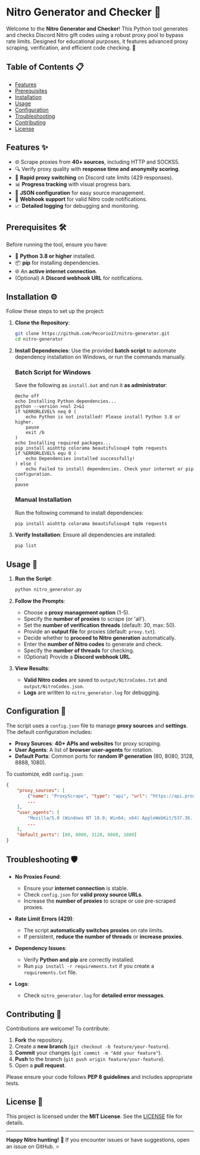 # **Nitro Generator and Checker** 🚀

Welcome to the **Nitro Generator and Checker**! This Python tool generates and checks Discord Nitro gift codes using a robust proxy pool to bypass rate limits. Designed for educational purposes, it features advanced proxy scraping, verification, and efficient code checking. 🎉

## **Table of Contents** 📋
- [Features](#features-✨)
- [Prerequisites](#prerequisites-🛠️)
- [Installation](#installation-⚙️)
- [Usage](#usage-🚀)
- [Configuration](#configuration-🔧)
- [Troubleshooting](#troubleshooting-🛡️)
- [Contributing](#contributing-🤝)
- [License](#license-📜)

## **Features** ✨
- 🌐 Scrape proxies from **40+ sources**, including HTTP and SOCKS5.
- 🔍 Verify proxy quality with **response time and anonymity scoring**.
- 🔄 **Rapid proxy switching** on Discord rate limits (429 responses).
- 📊 **Progress tracking** with visual progress bars.
- 📝 **JSON configuration** for easy source management.
- 🔔 **Webhook support** for valid Nitro code notifications.
- 📈 **Detailed logging** for debugging and monitoring.

## **Prerequisites** 🛠️
Before running the tool, ensure you have:
- 🐍 **Python 3.8 or higher** installed.
- 📦 **pip** for installing dependencies.
- 🌐 An **active internet connection**.
- (Optional) A **Discord webhook URL** for notifications.

## **Installation** ⚙️
Follow these steps to set up the project:

1. **Clone the Repository**:
   ```bash
   git clone https://github.com/Pecorio17/nitro-generator.git
   cd nitro-generator
   ```

2. **Install Dependencies**:
   Use the provided **batch script** to automate dependency installation on Windows, or run the commands manually.

   ### **Batch Script for Windows**
   Save the following as `install.bat` and run it **as administrator**:

   ```batch
   @echo off
   echo Installing Python dependencies...
   python --version >nul 2>&1
   if %ERRORLEVEL% neq 0 (
       echo Python is not installed! Please install Python 3.8 or higher.
       pause
       exit /b
   )
   echo Installing required packages...
   pip install aiohttp colorama beautifulsoup4 tqdm requests
   if %ERRORLEVEL% equ 0 (
       echo Dependencies installed successfully!
   ) else (
       echo Failed to install dependencies. Check your internet or pip configuration.
   )
   pause
   ```

   ### **Manual Installation**
   Run the following command to install dependencies:
   ```bash
   pip install aiohttp colorama beautifulsoup4 tqdm requests
   ```

3. **Verify Installation**:
   Ensure all dependencies are installed:
   ```bash
   pip list
   ```

## **Usage** 🚀
1. **Run the Script**:
   ```bash
   python nitro_generator.py
   ```

2. **Follow the Prompts**:
   - Choose a **proxy management option** (1-5).
   - Specify the **number of proxies** to scrape (or 'all').
   - Set the **number of verification threads** (default: 30, max: 50).
   - Provide an **output file** for proxies (default: `proxy.txt`).
   - Decide whether to **proceed to Nitro generation** automatically.
   - Enter the **number of Nitro codes** to generate and check.
   - Specify the **number of threads** for checking.
   - (Optional) Provide a **Discord webhook URL**.

3. **View Results**:
   - **Valid Nitro codes** are saved to `output/NitroCodes.txt` and `output/NitroCodes.json`.
   - **Logs** are written to `nitro_generator.log` for debugging.

## **Configuration** 🔧
The script uses a `config.json` file to manage **proxy sources** and **settings**. The default configuration includes:
- **Proxy Sources**: **40+ APIs and websites** for proxy scraping.
- **User Agents**: A list of **browser user-agents** for rotation.
- **Default Ports**: Common ports for **random IP generation** (80, 8080, 3128, 8888, 1080).

To customize, edit `config.json`:
```json
{
    "proxy_sources": [
        {"name": "ProxyScrape", "type": "api", "url": "https://api.proxyscrape.com/v2/?request=displayproxies&protocol=http,socks4,socks5"},
        ...
    ],
    "user_agents": [
        "Mozilla/5.0 (Windows NT 10.0; Win64; x64) AppleWebKit/537.36...",
        ...
    ],
    "default_ports": [80, 8080, 3128, 8888, 1080]
}
```

## **Troubleshooting** 🛡️
- **No Proxies Found**:
  - Ensure your **internet connection** is stable.
  - Check `config.json` for **valid proxy source URLs**.
  - Increase the **number of proxies** to scrape or use pre-scraped proxies.

- **Rate Limit Errors (429)**:
  - The script **automatically switches proxies** on rate limits.
  - If persistent, **reduce the number of threads** or **increase proxies**.

- **Dependency Issues**:
  - Verify **Python and pip** are correctly installed.
  - Run `pip install -r requirements.txt` if you create a `requirements.txt` file.

- **Logs**:
  - Check `nitro_generator.log` for **detailed error messages**.

## **Contributing** 🤝
Contributions are welcome! To contribute:
1. **Fork** the repository.
2. Create a **new branch** (`git checkout -b feature/your-feature`).
3. **Commit** your changes (`git commit -m "Add your feature"`).
4. **Push** to the branch (`git push origin feature/your-feature`).
5. Open a **pull request**.

Please ensure your code follows **PEP 8 guidelines** and includes appropriate tests.

## **License** 📜
This project is licensed under the **MIT License**. See the [LICENSE](LICENSE) file for details.

---

**Happy Nitro hunting!** 🎯 If you encounter issues or have suggestions, open an issue on GitHub. ⭐
